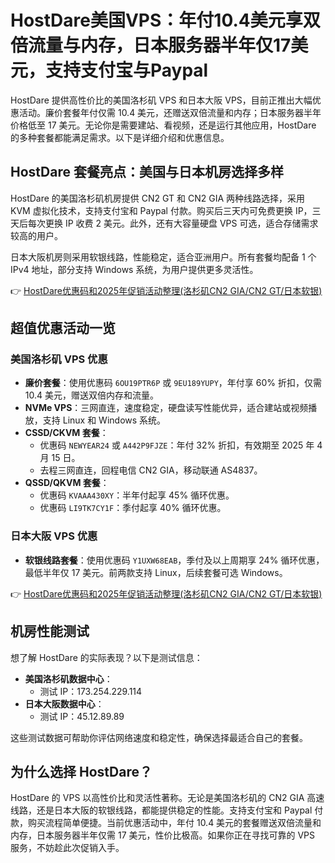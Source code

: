 # HostDare美国VPS：年付10.4美元享双倍流量与内存，日本服务器半年仅17美元，支持支付宝与Paypal

HostDare 提供高性价比的美国洛杉矶 VPS 和日本大阪 VPS，目前正推出大幅优惠活动。廉价套餐年付仅需 10.4 美元，还赠送双倍流量和内存；日本服务器半年价格低至 17 美元。无论你是需要建站、看视频，还是运行其他应用，HostDare 的多种套餐都能满足需求。以下是详细介绍和优惠信息。

## HostDare 套餐亮点：美国与日本机房选择多样

HostDare 的美国洛杉矶机房提供 CN2 GT 和 CN2 GIA 两种线路选择，采用 KVM 虚拟化技术，支持支付宝和 Paypal 付款。购买后三天内可免费更换 IP，三天后每次更换 IP 收费 2 美元。此外，还有大容量硬盘 VPS 可选，适合存储需求较高的用户。

日本大阪机房则采用软银线路，性能稳定，适合亚洲用户。所有套餐均配备 1 个 IPv4 地址，部分支持 Windows 系统，为用户提供更多灵活性。

👉 [HostDare优惠码和2025年促销活动整理(洛杉矶CN2 GIA/CN2 GT/日本软银)](https://bit.ly/hostdare)

## 超值优惠活动一览

### 美国洛杉矶 VPS 优惠

- **廉价套餐**：使用优惠码 `6OU19PTR6P` 或 `9EU189YUPY`，年付享 60% 折扣，仅需 10.4 美元，赠送双倍内存和流量。
- **NVMe VPS**：三网直连，速度稳定，硬盘读写性能优异，适合建站或视频播放，支持 Linux 和 Windows 系统。
- **CSSD/CKVM 套餐**：
  - 优惠码 `NEWYEAR24` 或 `A442P9FJZE`：年付 32% 折扣，有效期至 2025 年 4 月 15 日。
  - 去程三网直连，回程电信 CN2 GIA，移动联通 AS4837。
- **QSSD/QKVM 套餐**：
  - 优惠码 `KVAAA430XY`：半年付起享 45% 循环优惠。
  - 优惠码 `LI9TK7CY1F`：季付起享 40% 循环优惠。

### 日本大阪 VPS 优惠

- **软银线路套餐**：使用优惠码 `Y1UXW68EAB`，季付及以上周期享 24% 循环优惠，最低半年仅 17 美元。前两款支持 Linux，后续套餐可选 Windows。

👉 [HostDare优惠码和2025年促销活动整理(洛杉矶CN2 GIA/CN2 GT/日本软银)](https://bit.ly/hostdare)

## 机房性能测试

想了解 HostDare 的实际表现？以下是测试信息：
- **美国洛杉矶数据中心**：
  - 测试 IP：173.254.229.114
- **日本大阪数据中心**：
  - 测试 IP：45.12.89.89

这些测试数据可帮助你评估网络速度和稳定性，确保选择最适合自己的套餐。

## 为什么选择 HostDare？

HostDare 的 VPS 以高性价比和灵活性著称。无论是美国洛杉矶的 CN2 GIA 高速线路，还是日本大阪的软银线路，都能提供稳定的性能。支持支付宝和 Paypal 付款，购买流程简单便捷。当前优惠活动中，年付 10.4 美元的套餐赠送双倍流量和内存，日本服务器半年仅需 17 美元，性价比极高。如果你正在寻找可靠的 VPS 服务，不妨趁此次促销入手。